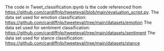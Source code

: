 The code in Tweet_classification.ipynb is the code referenced from https://github.com/cardiffnlp/tweeteval/blob/main/evaluation_script.py.
The data set used for emotion classification: https://github.com/cardiffnlp/tweeteval/tree/main/datasets/emotion
The data set used for sentiment classification: https://github.com/cardiffnlp/tweeteval/tree/main/datasets/sentiment
The data set used for stance classification: https://github.com/cardiffnlp/tweeteval/tree/main/datasets/stance
